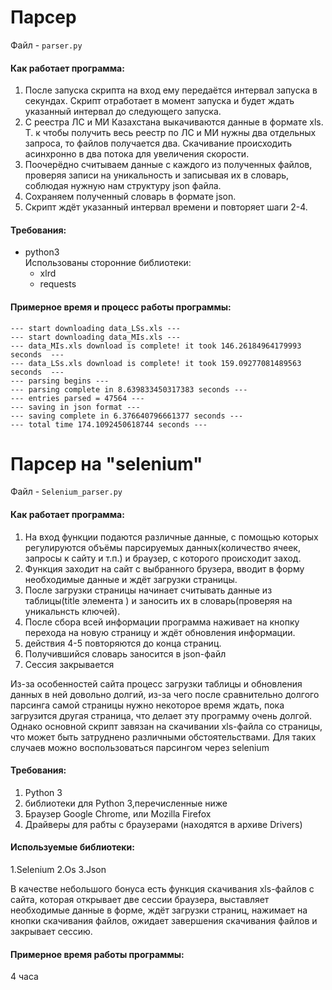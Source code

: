 # Парсер
Файл - ```parser.py```
#### Как работает программа:
1. После запуска скрипта на вход ему передаётся интервал запуска в секундах. Скрипт отработает в момент запуска и будет ждать указанный интервал до следующего запуска.
2. С реестра ЛС и МИ Казахстана выкачиваются данные в формате xls. Т. к чтобы получить весь реестр по ЛС и МИ нужны два отдельных запроса, то файлов получается два. Скачивание происходить асинхронно в два потока для увеличения скорости. 
3. Поочерёдно считываем данные с каждого из полученных файлов, проверяя записи на уникальность и записывая их в словарь, соблюдая нужную нам структуру json файла. 
4. Сохраняем полученный словарь в формате json. 
5. Скрипт ждёт указанный интервал времени и повторяет шаги 2-4. 

#### Требования:
* python3</br>
   Использованы сторонние библиотеки:
   * xlrd
   * requests 

#### Примерное время и процесс работы программы:
```
--- start downloading data_LSs.xls ---
--- start downloading data_MIs.xls ---
--- data_MIs.xls download is complete! it took 146.26184964179993 seconds  ---
--- data_LSs.xls download is complete! it took 159.09277081489563 seconds  ---
--- parsing begins ---
--- parsing complete in 8.639833450317383 seconds ---
--- entries parsed = 47564 ---
--- saving in json format ---
--- saving complete in 6.376640796661377 seconds ---
--- total time 174.1092450618744 seconds ---
```
# Парсер на "selenium"
Файл - ```Selenium_parser.py```
#### Как работает программа:
1. На вход функции подаются различные данные, с помощью которых регулируются объёмы парсируемых данных(количество ячеек, запросы к сайту и т.п.) и браузер, с которого происходит заход.
2. Функция заходит на сайт с выбранного брузера, вводит в форму необходимые данные и ждёт загрузки страницы.
3. После загрузки страницы начинает считывать данные из таблицы(title элемента <td>) и заносить их в словарь(проверяя на уникальнсть ключей).
4. После сбора всей информации программа наживает на кнопку перехода на новую страницу и ждёт обновления информации.
5. действия 4-5 повторяются до конца страниц.
6. Получившийся словарь заносится в json-файл
7. Сессия закрывается
  
Из-за особенностей сайта процесс загрузки таблицы и обновления данных в ней довольно долгий, из-за чего после сравнительно долгого парсинга самой страницы нужно некоторое время ждать, пока загрузится другая страница, что делает эту программу очень долгой. Однако основной скрипт завязан на скачивании xls-файла со страницы, что может быть затруднено различными обстоятельствами. Для таких случаев можно воспользоваться парсингом через selenium

#### Требования:
1. Python 3
2. библиотеки для Python 3,перечисленные ниже
3. Браузер Google Chrome, или Mozilla Firefox
4. Драйверы для рабты с браузерами (находятся в архиве Drivers)
  
#### Используемые библиотеки:
1.Selenium
2.Os
3.Json
  
В качестве небольшого бонуса есть функция скачивания xls-файлов с сайта, которая открывает две сессии браузера, выставляет необходимые данные в форме, ждёт загрузки страниц, нажимает на кнопки скачивания файлов, ожидает завершения скачивания файлов и закрывает сессию.
  
#### Примерное время работы программы:
4 часа
